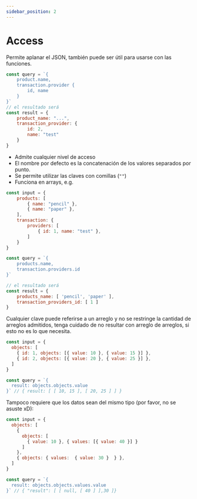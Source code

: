 ```yaml
---
sidebar_position: 2
---
```

# Access
Permite aplanar el JSON, también puede ser útil para usarse
con las funciones.
```javascript
const query = `{
    product.name,
    transaction.provider {
        id, name
    }
}`
// el resultado será
const result = {
    product_name: "...",
    transaction_provider: {
        id: 2,
        name: "test"
    }
}
```
- Admite cualquier nivel de acceso
- El nombre por defecto es la concatenación de
los valores separados por punto.
- Se permite utilizar las claves con comillas (`""`)
- Funciona en arrays, e.g.
```javascript
const input = {
    products: [
        { name: "pencil" },
        { name: "paper" },
    ],
    transaction: {
        providers: [
            { id: 1, name: "test" },
        ]
    }
}

const query = `{
    products.name,
    transaction.providers.id
}`

// el resultado será
const result = {
    products_name: [ 'pencil', 'paper' ],
    transaction_providers_id: [ 1 ]
}
```

Cualquier clave puede referirse a un arreglo y no se restringe
la cantidad de arreglos admitidos, tenga cuidado de no resultar
con arreglo de arreglos, si esto no es lo que necesita.

```javascript
const input = {
  objects: [
    { id: 1, objects: [{ value: 10 }, { value: 15 }] },
    { id: 2, objects: [{ value: 20 }, { value: 25 }] },
  ]
}

const query = `{
  result: objects.objects.value
}` // { result: [ [ 10, 15 ], [ 20, 25 ] ] }
```

Tampoco requiere que los datos sean del mismo tipo
(por favor, no se asuste xD):

```javascript
const input = {
  objects: [
    {
      objects: [
        { value: 10 }, { values: [{ value: 40 }] }
      ]
    },
    { objects: { values:  { value: 30 }  } },
  ]
}

const query = `{
  result: objects.objects.values.value
}` // { "result": [ [ null, [ 40 ] ],30 ]}
```
